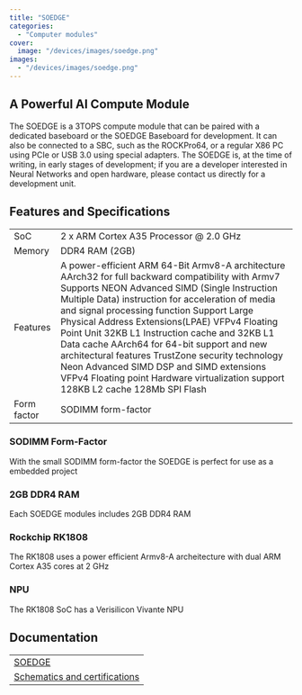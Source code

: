 ```yaml
---
title: "SOEDGE"
categories: 
  - "Computer modules"
cover: 
  image: "/devices/images/soedge.png"
images:
  - "/devices/images/soedge.png"
---
```


## A Powerful AI Compute Module

The SOEDGE is a 3TOPS compute module that can be paired with a dedicated baseboard or the SOEDGE Baseboard for development. It can also be connected to a SBC, such as the ROCKPro64, or a regular X86 PC using PCIe or USB 3.0 using special adapters. The SOEDGE is, at the time of writing, in early stages of development; if you are a developer interested in Neural Networks and open hardware, please contact us directly for a development unit. 

## Features and Specifications

|     |     |
| --- | --- |
| SoC | 2 x ARM Cortex A35 Processor @ 2.0 GHz |
| Memory | DDR4 RAM (2GB) |
| Features | A power-efficient ARM 64-Bit Armv8-A architecture AArch32 for full backward compatibility with Armv7 Supports NEON Advanced SIMD (Single Instruction Multiple Data) instruction for acceleration of media and signal processing function Support Large Physical Address Extensions(LPAE) VFPv4 Floating Point Unit 32KB L1 Instruction cache and 32KB L1 Data cache AArch64 for 64-bit support and new architectural features TrustZone security technology Neon Advanced SIMD DSP and SIMD extensions VFPv4 Floating point Hardware virtualization support 128KB L2 cache 128Mb SPI Flash |
| Form factor | SODIMM form-factor |

### SODIMM Form-Factor

With the small SODIMM form-factor the SOEDGE is perfect for use as a embedded project

### 2GB DDR4 RAM

Each SOEDGE modules includes 2GB DDR4 RAM

### Rockchip RK1808

The RK1808 uses a power efficient Armv8-A archeitecture with dual ARM Cortex A35 cores at 2 GHz

### NPU

The RK1808 SoC has a Verisilicon Vivante NPU

## Documentation

|     |
| --- |
| [SOEDGE](/documentation/SOEDGE/) |
| [Schematics and certifications](/documentation/SOEDGE/Further_information/Schematics_and_certifications/) |

